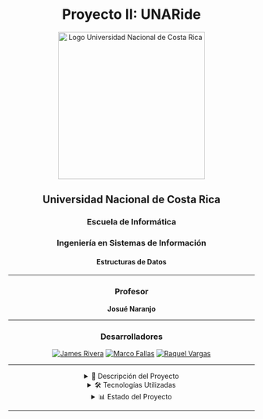 <div align="center">

# Proyecto II: UNARide

<img src="https://mikeguzman.github.io/EIF201-Progra-I/resources/una_logo.jpeg" width="300" alt="Logo Universidad Nacional de Costa Rica"/>

## Universidad Nacional de Costa Rica
### Escuela de Informática
### Ingeniería en Sistemas de Información
#### Estructuras de Datos

---

### Profesor
**Josué Naranjo**

---

### Desarrolladores

[![James Rivera](https://img.shields.io/badge/JamesRiveran-blue?style=for-the-badge&logo=github&logoColor=white&label=James%20Rivera)](https://github.com/JamesRiveran)
[![Marco Fallas](https://img.shields.io/badge/MarcoFallasU-blue?style=for-the-badge&logo=github&logoColor=white&label=Marco%20Fallas)](https://github.com/MarcoFallasU)
[![Raquel Vargas](https://img.shields.io/badge/RaqVar-blue?style=for-the-badge&logo=github&logoColor=white&label=Raquel%20Vargas)](https://github.com/RaqVar)

---

<details>
<summary>📝 Descripción del Proyecto</summary>

Este proyecto es una simulación de rutas en un mapa utilizando grafos, desarrollado como parte del curso de estructuras de datos. El programa representa un mapa de San Isidro de Pérez Zeledón y simula el desplazamiento de un vehículo desde un punto A a un punto B. Utiliza algoritmos de grafos como Dijkstra y Floyd para calcular la ruta óptima, teniendo en cuenta factores dinámicos como tráfico, accidentes y cierres de calles. El proyecto permite visualizar la ruta original y las rutas modificadas en tiempo real, ajustando el cálculo del costo del transporte en función de la longitud de las vías y el tiempo de viaje.

</details>

<details>
<summary>🛠️ Tecnologías Utilizadas</summary>

- **Lenguaje de Programación**: C++
- **Interfaz Gráfica**: SFML (Simple and Fast Multimedia Library)
- **Estructuras de Datos**: Implementación de grafos para la gestión de rutas, con uso de algoritmos de búsqueda y optimización como Dijkstra y Floyd.

</details>

<details>
<summary>📊 Estado del Proyecto</summary>

🔄 En Desarrollo 🔄

</details>

---

</div>

